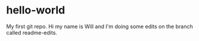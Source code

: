 # hello-world
My first git repo.
Hi my name is Will and I'm doing some edits on the branch called readme-edits.

